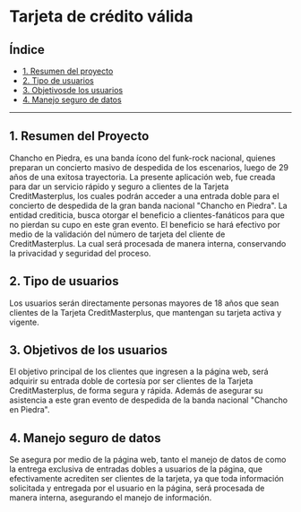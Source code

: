 # Tarjeta de crédito válida

## Índice

* [1. Resumen del proyecto](#1-resumen-del-proyecto)
* [2. Tipo de usuarios](#2-tipo-de-usuarios)
* [3. Objetivosde los usuarios](#3-objetivos-de-los-usuarios)
* [4. Manejo seguro de datos](#4-manejo-seguro-de-datos)

***

## 1. Resumen del Proyecto
Chancho en Piedra, es una banda ícono del funk-rock nacional, quienes preparan un concierto masivo de despedida de los escenarios, luego de 29 años de una exitosa trayectoria. 
La presente aplicación web, fue creada para dar un servicio rápido y seguro a clientes de la Tarjeta CreditMasterplus, los cuales podrán acceder a una entrada doble para el concierto de despedida de la gran banda nacional "Chancho en Piedra". La entidad crediticia, busca otorgar el beneficio a clientes-fanáticos para que no pierdan su cupo en este gran evento.
El beneficio se hará efectivo por medio de la validación del número de tarjeta del cliente de CreditMasterplus. La cual será procesada de manera interna, conservando la privacidad y seguridad del proceso.

## 2. Tipo de usuarios
Los usuarios serán directamente personas mayores de 18 años que sean clientes de la Tarjeta CreditMasterplus, que mantengan su tarjeta activa y vigente.

## 3. Objetivos de los usuarios
El objetivo principal de los clientes que ingresen a la página web, será adquirir su entrada doble de cortesía por ser clientes de la Tarjeta CreditMasterplus, de forma segura y rápida. Además de asegurar su asistencia a este gran evento de despedida de la banda nacional "Chancho en Piedra".

## 4. Manejo seguro de datos
Se asegura por medio de la página web, tanto el manejo de datos de como la entrega exclusiva de entradas dobles a usuarios de la página, que efectivamente acrediten ser clientes de la tarjeta, ya que toda información solicitada y entregada por el usuario en la página, será procesada de manera interna, asegurando el manejo de información.